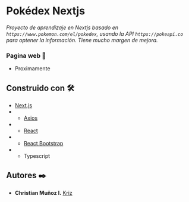 # Pokédex Nextjs

_Proyecto de aprendizaje en Nextjs basado en `https://www.pokemon.com/el/pokedex`, usando la API `https://pokeapi.co` para optener la información. Tiene mucho margen de mejora._

### Pagina web 🔧
* Proximamente

## Construido con 🛠️

* [Next.js](https://nextjs.org)
* * [Axios](https://axios-http.com/es/)
* * [React](https://es.react.dev)
* * [React Bootstrap](https://react-bootstrap.netlify.app)
* * Typescript

## Autores ✒️

* **Christian Muñoz I.** [Kriz](https://github.com/Kriz300)